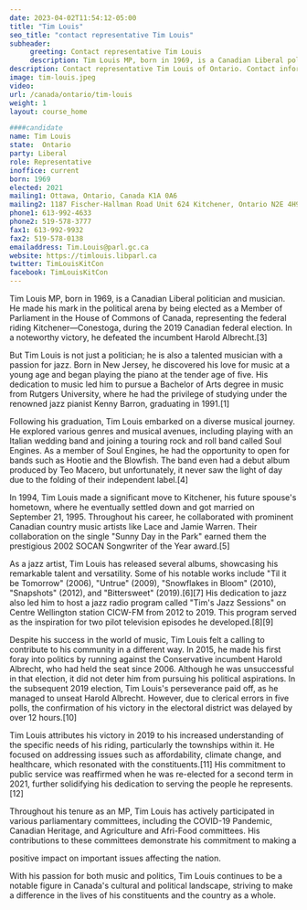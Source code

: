 ```yaml
---
date: 2023-04-02T11:54:12-05:00
title: "Tim Louis"
seo_title: "contact representative Tim Louis"
subheader:
     greeting: Contact representative Tim Louis
     description: Tim Louis MP, born in 1969, is a Canadian Liberal politician and musician.
description: Contact representative Tim Louis of Ontario. Contact information for Tim Louis includes email address, phone number, and mailing address.
image: tim-louis.jpeg
video:
url: /canada/ontario/tim-louis
weight: 1
layout: course_home

####candidate
name: Tim Louis
state:	Ontario
party: Liberal
role: Representative
inoffice: current
born: 1969
elected: 2021
mailing1: Ottawa, Ontario, Canada K1A 0A6
mailing2: 1187 Fischer-Hallman Road Unit 624 Kitchener, Ontario N2E 4H9
phone1: 613-992-4633
phone2: 519-578-3777
fax1: 613-992-9932
fax2: 519-578-0138
emailaddress: Tim.Louis@parl.gc.ca
website: https://timlouis.libparl.ca
twitter: TimLouisKitCon
facebook: TimLouisKitCon
---
```


Tim Louis MP, born in 1969, is a Canadian Liberal politician and musician. He made his mark in the political arena by being elected as a Member of Parliament in the House of Commons of Canada, representing the federal riding Kitchener—Conestoga, during the 2019 Canadian federal election. In a noteworthy victory, he defeated the incumbent Harold Albrecht.[3]

But Tim Louis is not just a politician; he is also a talented musician with a passion for jazz. Born in New Jersey, he discovered his love for music at a young age and began playing the piano at the tender age of five. His dedication to music led him to pursue a Bachelor of Arts degree in music from Rutgers University, where he had the privilege of studying under the renowned jazz pianist Kenny Barron, graduating in 1991.[1]

Following his graduation, Tim Louis embarked on a diverse musical journey. He explored various genres and musical avenues, including playing with an Italian wedding band and joining a touring rock and roll band called Soul Engines. As a member of Soul Engines, he had the opportunity to open for bands such as Hootie and the Blowfish. The band even had a debut album produced by Teo Macero, but unfortunately, it never saw the light of day due to the folding of their independent label.[4]

In 1994, Tim Louis made a significant move to Kitchener, his future spouse's hometown, where he eventually settled down and got married on September 21, 1995. Throughout his career, he collaborated with prominent Canadian country music artists like Lace and Jamie Warren. Their collaboration on the single "Sunny Day in the Park" earned them the prestigious 2002 SOCAN Songwriter of the Year award.[5]

As a jazz artist, Tim Louis has released several albums, showcasing his remarkable talent and versatility. Some of his notable works include "Til it be Tomorrow" (2006), "Untrue" (2009), "Snowflakes in Bloom" (2010), "Snapshots" (2012), and "Bittersweet" (2019).[6][7] His dedication to jazz also led him to host a jazz radio program called "Tim's Jazz Sessions" on Centre Wellington station CICW-FM from 2012 to 2019. This program served as the inspiration for two pilot television episodes he developed.[8][9]

Despite his success in the world of music, Tim Louis felt a calling to contribute to his community in a different way. In 2015, he made his first foray into politics by running against the Conservative incumbent Harold Albrecht, who had held the seat since 2006. Although he was unsuccessful in that election, it did not deter him from pursuing his political aspirations. In the subsequent 2019 election, Tim Louis's perseverance paid off, as he managed to unseat Harold Albrecht. However, due to clerical errors in five polls, the confirmation of his victory in the electoral district was delayed by over 12 hours.[10]

Tim Louis attributes his victory in 2019 to his increased understanding of the specific needs of his riding, particularly the townships within it. He focused on addressing issues such as affordability, climate change, and healthcare, which resonated with the constituents.[11] His commitment to public service was reaffirmed when he was re-elected for a second term in 2021, further solidifying his dedication to serving the people he represents.[12]

Throughout his tenure as an MP, Tim Louis has actively participated in various parliamentary committees, including the COVID-19 Pandemic, Canadian Heritage, and Agriculture and Afri-Food committees. His contributions to these committees demonstrate his commitment to making a

 positive impact on important issues affecting the nation.

With his passion for both music and politics, Tim Louis continues to be a notable figure in Canada's cultural and political landscape, striving to make a difference in the lives of his constituents and the country as a whole.
